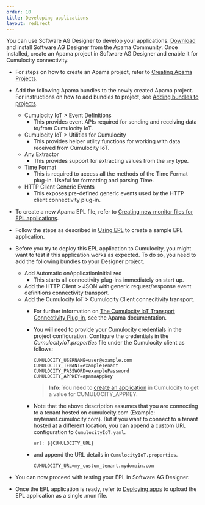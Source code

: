 ```yaml
---
order: 10
title: Developing applications
layout: redirect
---
```


You can use Software AG Designer to develop your applications. [Download](http://www.apamacommunity.com/downloads/) and install Software AG Designer from the Apama Community. Once installed, create an Apama project in Software AG Designer and enable it for Cumulocity connectivity.

  * For steps on how to create an Apama project, refer to [Creating Apama Projects](https://documentation.softwareag.com/onlinehelp/Rohan/Apama/v10-3/apama10-3/apama-webhelp/index.html#page/apama-webhelp%2FWIZARD_NEW_APAMA_PROJECT.html).
  * Add the following Apama bundles to the newly created Apama project. For instructions on how to add bundles to project, see [Adding bundles to projects](https://documentation.softwareag.com/onlinehelp/Rohan/Apama/v10-3/apama10-3/apama-webhelp/index.html#page/apama-webhelp%2Fco-UsiApaStu_adding_bundles_to_projects.html).
    + Cumulocity IoT > Event Definitions
        - This provides event APIs required for sending and receiving data to/from Cumulocity IoT.
    + Cumulocity IoT > Utilities for Cumulocity
        - This provides helper utility functions for working with data received from Cumulocity IoT.
    + Any Extractor
        - This provides support for extracting values from the `any` type.
    + Time Format
        - This is required to access all the methods of the Time Format plug-in. Useful for formatting and parsing Time.
    + HTTP Client Generic Events
        - This exposes pre-defined generic events used by the HTTP client connectivity plug-in.
  * To create a new Apama EPL file, refer to [Creating new monitor files for EPL applications](https://documentation.softwareag.com/onlinehelp/Rohan/Apama/v10-3/apama10-3/apama-webhelp/index.html#page/apama-webhelp%2FWIZARD_NEW_MONITORSCRIPT.html).
  * Follow the steps as described in [Using EPL](/guides/concepts/realtime/#using-epl) to create a sample EPL application.
  * Before you try to deploy this EPL application to Cumulocity, you might want to test if this application works as expected. To do so, you need to add the following bundles to your Designer project.
    + Add Automatic onApplicationInitialized
        - This starts all connectivity plug-ins immediately on start up.
    + Add the HTTP Client > JSON with generic request/response event definitions connectivity transport.
    + Add the Cumulocity IoT > Cumulocity Client connecitivity transport.
        - For further information on [The Cumulocity IoT Transport Connectivity Plug-in](https://documentation.softwareag.com/onlinehelp/Rohan/Apama/v10-3/apama10-3/apama-webhelp/index.html#page/apama-webhelp%2Fco-ConApaAppToExtCom_the_cumulocity_connectivity_plug_in.html%23wwconnect_header), see the Apama documentation.
        - You will need to provide your Cumulocity credentials in the project configuration. Configure the credentials in the *CumulocityIoT.properties* file under the Cumulocity client as follows:

            ```
            CUMULOCITY_USERNAME=user@example.com 
            CUMULOCITY_TENANT=exampleTenant 
            CUMULOCITY_PASSWORD=examplePassword 
            CUMULOCITY_APPKEY=apamaAppKey 
            ```

          >**Info:** You need to [create an application](/guides/users-guide/administration#managing-applications) in Cumulocity to get a value for CUMULOCITY_APPKEY.

      - Note that the above description assumes that you are connecting to a tenant hosted on cumulocity.com (Example: mytenant.cumulocity.com). But if you want to connect to a tenant hosted at a different location, you can append a custom URL configuration to `CumulocityIoT.yaml`.
      
          ```
          url: ${CUMULOCITY_URL}
          ```

      - and append the URL details in `CumulocityIoT.properties`.

          ```
          CUMULOCITY_URL=my_custom_tenant.mydomain.com
          ```

  * You can now proceed with testing your EPL in Software AG Designer.
  * Once the EPL application is ready, refer to [Deploying apps](/guides/apama/analytics-introduction/#deploying-apps) to upload the EPL application as a single .mon file.
